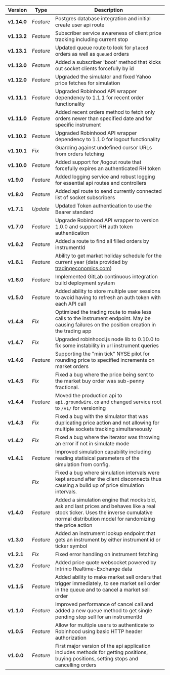 | Version                          | Type         | Description                                                       |
| -------------------------------- | -------------| ----------------------------------------------------------------- |
| **v1.14.0**                      | *Feature*    | Postgres database integration and initial create user api route |
| **v1.13.2**                      | *Feature*    | Subscriber service awareness of client price tracking including current stop |
| **v1.13.1**                      | *Feature*    | Updated queue route to look for `placed` orders as well as `queued` orders |
| **v1.13.0**                      | *Feature*    | Added a subscriber 'boot' method that kicks out socket clients forcefully by id |
| **v1.12.0**                      | *Feature*    | Upgraded the simulator and fixed Yahoo price fetches for simulation |
| **v1.11.1**                      | *Feature*    | Upgraded Robinhood API wrapper dependency to 1.1.1 for recent order functionality |
| **v1.11.0**                      | *Feature*    | Added recent orders method to fetch only orders newer than specified date and for specific instrument |
| **v1.10.2**                      | *Feature*    | Upgraded Robinhood API wrapper dependency to 1.1.0 for logout functionality |
| **v1.10.1**                      | *Fix*        | Guarding against undefined cursor URLs from orders fetching |
| **v1.10.0**                      | *Feature*    | Added support for /logout route that forcefully expires an authenticated RH token |
| **v1.9.0**                       | *Feature*    | Added logging service and robust logging for essential api routes and controllers |
| **v1.8.0**                       | *Feature*    | Added api route to send currently connected list of socket subscribers |
| **v1.7.1**                       | *Update*     | Updated Token authentication to use the Bearer standard           |
| **v1.7.0**                       | *Feature*    | Upgrade Robinhood API wrapper to version 1.0.0 and support RH auth token authentication |
| **v1.6.2**                       | *Feature*    | Added a route to find all filled orders by instrumentId           |
| **v1.6.1**                       | *Feature*    | Ability to get market holiday schedule for the current year (data provided by [tradingeconomics.com](https://tradingeconomics.com)) |
| **v1.6.0**                       | *Feature*    | Implemented GitLab continuous integration build deployment system |
| **v1.5.0**                       | *Feature*    | Added ability to store multiple user sessions to avoid having to refresh an auth token with each API call |
| **v1.4.8**                       | *Fix*        | Optimized the trading route to make less calls to the instrument endpoint.  May be causing failures on the position creation in the trading app |
| **v1.4.7**                       | *Fix*        | Upgraded robinhood.js node lib to 0.10.0 to fix some instability in url instrument queries |
| **v1.4.6**                       | *Feature*    | Supporting the "min tick" NYSE pilot for rounding price to specified increments on market orders |
| **v1.4.5**                       | *Fix*        | Fixed a bug where the price being sent to the market buy order was sub-penny fractional. |
| **v1.4.4**                       | *Feature*    | Moved the production api to `api.groundwire.co` and changed service root to `/v1/` for versioning |
| **v1.4.3**                       | *Fix*        | Fixed a bug with the simulator that was duplicating price action and not allowing for multiple sockets tracking simultaneously |
| **v1.4.2**                       | *Fix*        | Fixed a bug where the iterator was throwing an error if not in simulate mode |
| **v1.4.1**                       | *Feature*    | Improved simulation capability including reading statisical parameters of the simulation from config. |
|                                  | *Fix*        | Fixed a bug where simulation intervals were kept around after the client disconnects thus causing a build up of price simulation intervals. |
| **v1.4.0**                       | *Feature*    | Added a simulation engine that mocks bid, ask and last prices and behaves like a real stock ticker.  Uses the inverse cumulative normal distribution model for randomizing the price action |
| **v1.3.0**                       | *Feature*    | Added an instrument lookup endpoint that gets an instrument by either instrument id or ticker symbol |
| **v1.2.1**                       | *Fix*        | Fixed error handling on instrument fetching |
| **v1.2.0**                       | *Feature*    | Added price quote websocket powered by Intrinio Realtime-Exchange data |
| **v1.1.5**                       | *Feature*    | Added ability to make market sell orders that trigger immediately, to see market sell order in the queue and to cancel a market sell order |
| **v1.1.0**                       | *Feature*    | Improved performance of cancel call and added a new queue method to get single pending stop sell for an instrumentId |
| **v1.0.5**                       | *Feature*    | Allow for multiple users to authenticate to Robinhood using basic HTTP header authorization |
| **v1.0.0**                       | *Feature*    | First major version of the api application includes methods for getting positions, buying positions, setting stops and cancelling orders |
